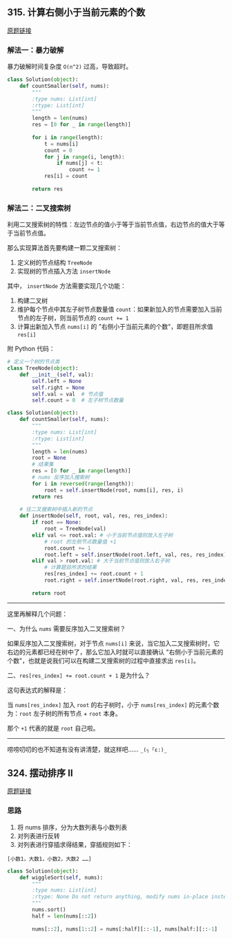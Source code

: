 ## 315. 计算右侧小于当前元素的个数

[原题链接](https://leetcode-cn.com/problems/count-of-smaller-numbers-after-self/)

### 解法一：暴力破解

暴力破解时间复杂度 `O(n^2)` 过高，导致超时。

```python
class Solution(object):
    def countSmaller(self, nums):
        """
        :type nums: List[int]
        :rtype: List[int]
        """
        length = len(nums)
        res = [0 for _ in range(length)]
        
        for i in range(length):
            t = nums[i]
            count = 0
            for j in range(i, length):
                if nums[j] < t:
                    count += 1
            res[i] = count
        
        return res
```

### 解法二：二叉搜索树

利用二叉搜索树的特性：左边节点的值小于等于当前节点值，右边节点的值大于等于当前节点值。

那么实现算法首先要构建一颗二叉搜索树：

1. 定义树的节点结构 `TreeNode`
2. 实现树的节点插入方法 `insertNode`

其中， `insertNode` 方法需要实现几个功能：

1. 构建二叉树
2. 维护每个节点中其左子树节点数量值 `count`：如果新加入的节点需要加入当前节点的左子树，则当前节点的 `count += 1`
3. 计算出新加入节点 `nums[i]` 的 "右侧小于当前元素的个数"，即题目所求值 `res[i]`

附 Python 代码：


```python
# 定义一个树的节点类
class TreeNode(object):
    def __init__(self, val):
        self.left = None
        self.right = None
        self.val = val  # 节点值
        self.count = 0  # 左子树节点数量

class Solution(object):
    def countSmaller(self, nums):
        """
        :type nums: List[int]
        :rtype: List[int]
        """
        length = len(nums)        
        root = None
        # 结果集
        res = [0 for _ in range(length)]
        # nums 反序加入搜索树
        for i in reversed(range(length)):
            root = self.insertNode(root, nums[i], res, i)
        return res
    
    # 往二叉搜索树中插入新的节点
    def insertNode(self, root, val, res, res_index):
        if root == None:
            root = TreeNode(val)
        elif val <= root.val: # 小于当前节点值则放入左子树
            # root 的左侧节点数量值 +1
            root.count += 1
            root.left = self.insertNode(root.left, val, res, res_index)
        elif val > root.val: # 大于当前节点值则放入右子树
            # 计算题目所求的结果
            res[res_index] += root.count + 1
            root.right = self.insertNode(root.right, val, res, res_index)
            
        return root
```

----

这里再解释几个问题：

一、为什么 `nums` 需要反序加入二叉搜索树？

如果反序加入二叉搜索树，对于节点 `nums[i]` 来说，当它加入二叉搜索树时，它右边的元素都已经在树中了，那么它加入时就可以直接确认 "右侧小于当前元素的个数"，也就是说我们可以在构建二叉搜索树的过程中直接求出 `res[i]`。

二、`res[res_index] += root.count + 1` 是为什么？

这句表达式的解释是：

当 `nums[res_index]` 加入 `root` 的右子树时，小于 `nums[res_index]` 的元素个数为：`root` 左子树的所有节点 + `root` 本身。

那个 `+1` 代表的就是 `root` 自己啦。

----

唠唠叨叨的也不知道有没有讲清楚，就这样吧…… `_(┐「ε:)_`

## 324. 摆动排序 II

[原题链接](https://leetcode-cn.com/problems/wiggle-sort-ii/submissions/)

### 思路

1. 将 nums 排序，分为大数列表与小数列表
2. 对列表进行反转
3. 对列表进行穿插求得结果，穿插规则如下：

```
[小数1，大数1，小数2，大数2 ……]
```

```python
class Solution(object):
    def wiggleSort(self, nums):
        """
        :type nums: List[int]
        :rtype: None Do not return anything, modify nums in-place instead.
        """
        nums.sort()
        half = len(nums[::2])
        
        nums[::2], nums[1::2] = nums[:half][::-1], nums[half:][::-1]
```